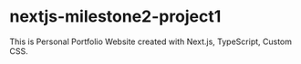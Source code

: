 # nextjs-milestone2-project1
This is Personal Portfolio Website created with Next.js, TypeScript, Custom CSS.

